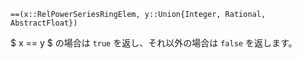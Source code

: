 ```
==(x::RelPowerSeriesRingElem, y::Union{Integer, Rational, AbstractFloat})
```

$ x == y $ の場合は `true` を返し、それ以外の場合は `false` を返します。

